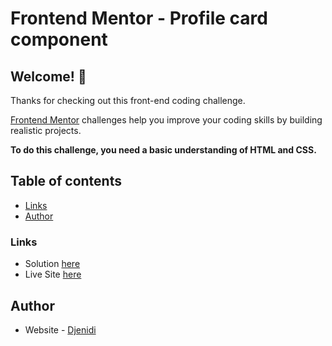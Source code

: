 # Frontend Mentor - Profile card component

## Welcome! 👋

Thanks for checking out this front-end coding challenge.

[Frontend Mentor](https://www.frontendmentor.io) challenges help you improve your coding skills by building realistic projects.

**To do this challenge, you need a basic understanding of HTML and CSS.**

## Table of contents

- [Links](#links)
- [Author](#author)

### Links

- Solution [here](https://github.com/djenidisimple/djenidisimple.github.io-profile-card-component)
- Live Site [here](https://djenidisimple.github.io/djenidisimple.github.io-profile-card-component/)

## Author
- Website - [Djenidi](https://github.com/djenidisimple)